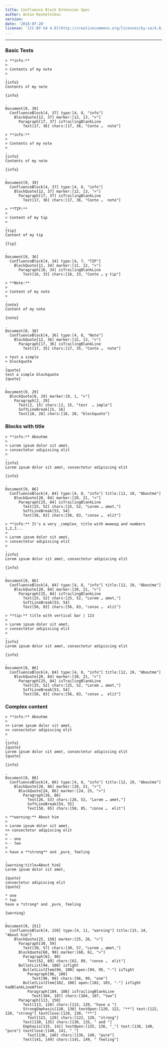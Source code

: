 ```yaml
---
title: Confluence Block Extension Spec
author: Anton Reshetnikov
version:
date: '2018-07-28'
license: '[CC-BY-SA 4.0](http://creativecommons.org/licenses/by-sa/4.0/)'
...
```


---


### Basic Tests

```````````````````````````````` example Basic Tests: 1
> **info:**
> 
> Contents of my note
>
.
{info}
Contents of my note

{info}

.
Document[0, 39]
  ConfluenceBlock[4, 37] type:[4, 8, "info"]
    BlockQuote[12, 37] marker:[12, 13, ">"]
      Paragraph[17, 37] isTrailingBlankLine
        Text[17, 36] chars:[17, 36, "Conte …  note"]
````````````````````````````````

```````````````````````````````` example Basic Tests: 2
> **info:**
> 
> Contents of my note
>
.
{info}
Contents of my note

{info}

.
Document[0, 39]
  ConfluenceBlock[4, 37] type:[4, 8, "info"]
    BlockQuote[12, 37] marker:[12, 13, ">"]
      Paragraph[17, 37] isTrailingBlankLine
        Text[17, 36] chars:[17, 36, "Conte …  note"]
````````````````````````````````

```````````````````````````````` example Basic Tests: 3
> **TIP:**
> 
> Content of my tip
>
.
{tip}
Content of my tip

{tip}

.
Document[0, 36]
  ConfluenceBlock[4, 34] type:[4, 7, "TIP"]
    BlockQuote[11, 34] marker:[11, 12, ">"]
      Paragraph[16, 34] isTrailingBlankLine
        Text[16, 33] chars:[16, 33, "Conte … y tip"]
````````````````````````````````

```````````````````````````````` example Basic Tests: 4
> **Note:**
> 
> Content of my note
>
.
{note}
Content of my note

{note}

.
Document[0, 38]
  ConfluenceBlock[4, 36] type:[4, 8, "Note"]
    BlockQuote[12, 36] marker:[12, 13, ">"]
      Paragraph[17, 36] isTrailingBlankLine
        Text[17, 35] chars:[17, 35, "Conte …  note"]
````````````````````````````````

```````````````````````````````` example Basic Tests: 5
> test a simple
> blockquote
.
{quote}
test a simple blockquote
{quote}

.
Document[0, 29]
  BlockQuote[0, 29] marker:[0, 1, ">"]
    Paragraph[2, 29]
      Text[2, 15] chars:[2, 15, "test  … imple"]
      SoftLineBreak[15, 16]
      Text[18, 28] chars:[18, 28, "blockquote"]
````````````````````````````````



### Blocks with title

```````````````````````````````` example Blocks with title: 1
> **info:** Aboutme
> 
> Lorem ipsum dolor sit amet, 
> consectetur adipiscing elit
>
.
{info}
Lorem ipsum dolor sit amet, consectetur adipiscing elit

{info}

.
Document[0, 86]
  ConfluenceBlock[4, 84] type:[4, 8, "info"] title:[12, 19, "Aboutme"]
    BlockQuote[20, 84] marker:[20, 21, ">"]
      Paragraph[25, 84] isTrailingBlankLine
        Text[25, 52] chars:[25, 52, "Lorem … amet,"]
        SoftLineBreak[53, 54]
        Text[56, 83] chars:[56, 83, "conse …  elit"]
````````````````````````````````

```````````````````````````````` example Blocks with title: 2
> **info:** It's a very _complex_ title with юникод and numbers 1,2,3...
> 
> Lorem ipsum dolor sit amet, 
> consectetur adipiscing elit
>
.
{info}
Lorem ipsum dolor sit amet, consectetur adipiscing elit

{info}

.
Document[0, 86]
  ConfluenceBlock[4, 84] type:[4, 8, "info"] title:[12, 19, "Aboutme"]
    BlockQuote[20, 84] marker:[20, 21, ">"]
      Paragraph[25, 84] isTrailingBlankLine
        Text[25, 52] chars:[25, 52, "Lorem … amet,"]
        SoftLineBreak[53, 54]
        Text[56, 83] chars:[56, 83, "conse …  elit"]
````````````````````````````````

```````````````````````````````` example Blocks with title: 3
> **tip:** title with vertical bar | 123
> 
> Lorem ipsum dolor sit amet, 
> consectetur adipiscing elit
>
.
{info}
Lorem ipsum dolor sit amet, consectetur adipiscing elit

{info}

.
Document[0, 86]
  ConfluenceBlock[4, 84] type:[4, 8, "info"] title:[12, 19, "Aboutme"]
    BlockQuote[20, 84] marker:[20, 21, ">"]
      Paragraph[25, 84] isTrailingBlankLine
        Text[25, 52] chars:[25, 52, "Lorem … amet,"]
        SoftLineBreak[53, 54]
        Text[56, 83] chars:[56, 83, "conse …  elit"]
````````````````````````````````

### Complex content

```````````````````````````````` example Complex content: 1
> **info:** Aboutme
> 
>> Lorem ipsum dolor sit amet, 
>> consectetur adipiscing elit
>
.
{info}
{quote}
Lorem ipsum dolor sit amet, consectetur adipiscing elit
{quote}

{info}

.
Document[0, 88]
  ConfluenceBlock[4, 86] type:[4, 8, "info"] title:[12, 19, "Aboutme"]
    BlockQuote[20, 86] marker:[20, 21, ">"]
      BlockQuote[24, 86] marker:[24, 25, ">"]
        Paragraph[26, 86]
          Text[26, 53] chars:[26, 53, "Lorem … amet,"]
          SoftLineBreak[54, 55]
          Text[58, 85] chars:[58, 85, "conse …  elit"]
````````````````````````````````

```````````````````````````````` example Complex content: 1
> **warning:** About him
> 
> Lorem ipsum dolor sit amet, 
>> consectetur adipiscing elit
>
> - one
> - two
> 
> have a **strong** and _pure_ feeling

.
{warning:title=About him}
Lorem ipsum dolor sit amet,

{quote}
consectetur adipiscing elit
{quote}

* one
* two
have a *strong* and _pure_ feeling

{warning}

.
Document[0, 151]
  ConfluenceBlock[4, 150] type:[4, 11, "warning"] title:[15, 24, "About him"]
    BlockQuote[25, 150] marker:[25, 26, ">"]
      Paragraph[30, 59]
        Text[30, 57] chars:[30, 57, "Lorem … amet,"]
      BlockQuote[60, 90] marker:[60, 61, ">"]
        Paragraph[62, 90]
          Text[62, 89] chars:[62, 89, "conse …  elit"]
      BulletList[94, 108] isTight
        BulletListItem[94, 100] open:[94, 95, "-"] isTight
          Paragraph[96, 100]
            Text[96, 99] chars:[96, 99, "one"]
        BulletListItem[102, 108] open:[102, 103, "-"] isTight hadBlankLineAfter
          Paragraph[104, 108] isTrailingBlankLine
            Text[104, 107] chars:[104, 107, "two"]
      Paragraph[113, 150]
        Text[113, 120] chars:[113, 120, "have a "]
        StrongEmphasis[120, 130] textOpen:[120, 122, "**"] text:[122, 128, "strong"] textClose:[128, 130, "**"]
          Text[122, 128] chars:[122, 128, "strong"]
        Text[130, 135] chars:[130, 135, " and "]
        Emphasis[135, 141] textOpen:[135, 136, "_"] text:[136, 140, "pure"] textClose:[140, 141, "_"]
          Text[136, 140] chars:[136, 140, "pure"]
        Text[141, 149] chars:[141, 149, " feeling"]
````````````````````````````````